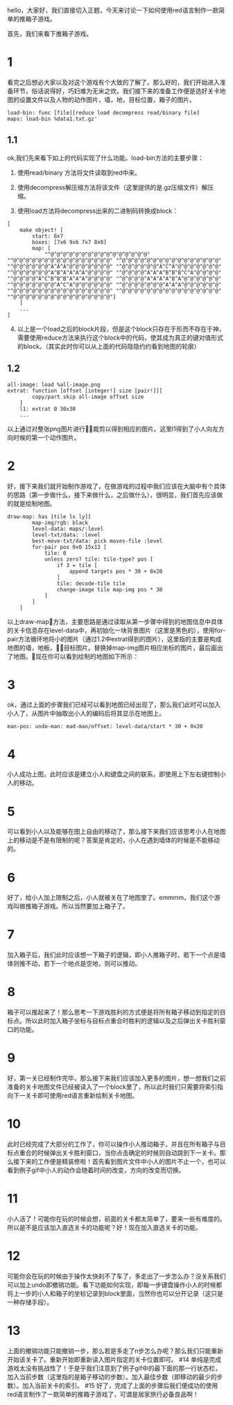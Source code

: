 hello，大家好，我们直接切入正题，今天来讨论一下如何使用red语言制作一款简单的推箱子游戏。



首先，我们来看下推箱子游戏。

# 1
看完之后想必大家以及对这个游戏有个大致的了解了。那么好的，我们开始进入准备环节，俗话说得好，巧妇难为无米之炊。我们接下来的准备工作便是选好关卡地图的设置文件以及人物的动作图片，墙，地，目标位置，箱子的图片。

```red
load-bin: func [file][reduce load decompress read/binary file]
maps: load-bin %data1.txt.gz'
```
## 1.1
ok,我们先来看下如上的代码实现了什么功能。load-bin方法的主要步骤：

1. 使用read/binary 方法将文件读取到red中来。

2. 使用decompress解压缩方法将该文件（这里提供的是.gz压缩文件）解压缩。

3. 使用load方法将decompress出来的二进制码转换成block：

```red
[
    make object! [
        start: 8x7 
        boxes: [7x6 9x6 7x7 8x8] 
        map: [
            "^@^@^@^@^@^@^@^@^@^@^@^@^@^@^@^@" "^@^@^@^@^@^@^@^@^@^@^@^@^@^@^@^@" "^@^@^@^@^@^@^@^@^@^@^@^@^@^@^@^@" "^@^@^@^@^@^@^A^A^A^@^@^@^@^@^@^@" "^@^@^@^@^@^@^A^C^A^@^@^@^@^@^@^@" "^@^@^@^@^@^@^A^B^A^A^A^A^@^@^@^@" "^@^@^@^@^A^A^A^B^B^B^C^A^@^@^@^@" "^@^@^@^@^A^C^B^B^B^A^A^A^@^@^@^@" "^@^@^@^@^A^A^A^A^B^A^@^@^@^@^@^@" "^@^@^@^@^@^@^@^A^C^A^@^@^@^@^@^@" "^@^@^@^@^@^@^@^A^A^A^@^@^@^@^@^@" "^@^@^@^@^@^@^@^@^@^@^@^@^@^@^@^@" "^@^@^@^@^@^@^@^@^@^@^@^@^@^@^@^@" "^@^@^@^@^@^@^@^@^@^@^@^@^@^@^@^@"]
    ]
    ...
]
```
4. 以上是一个load之后的block片段，但是这个block只存在于形而不存在于神，需要使用reduce方法来执行这个block中的代码，使其成为真正的键对值形式的block。（其实此时你可以从上面的代码隐隐约约看到地图的轮廓）

## 1.2
```
all-image: load %all-image.png
extrat: function [offset [integer!] size [pair!]][
		copy/part skip all-image offset size 
	]
	l1: extrat 0 30x30 
    ...
```
以上通过对整张png图片进行裁剪以得到相应的图片。这里l1得到了小人向左方向时候的第一个动作图片。


# 2 
好，接下来我们就开始制作游戏了，在做游戏的过程中我们应该在大脑中有个具体的思路（第一步做什么，接下来做什么，之后做什么），很明显，我们首先应该做的就是绘制地图。
```
draw-map: has [tile lx ly][
		map-img/rgb: black
		level-data: maps/:level
		level-txt/data: :level
		best-move-txt/data: pick moves-file :level
		for-pair pos 0x0 15x13 [
			tile: 0
			unless zero? tile: tile-type? pos [
				if 3 = tile [
					append targets pos * 30 + 0x20 
				]
				tile: decode-tile tile
				change-image tile map-img pos * 30  
			]
		]
	]
```
以上draw-map方法，主要思路是通过读取从第一步骤中得到的地图信息中具体的关卡信息存在level-data中，再初始化一块背景图片（这里是黑色的），使用for-pair方法循环地将小的图片（通过1.2中extrat得到的图片），这里指的主要是构成地图的墙，地板，目标图片。替换掉map-img图片相应坐标的图片，最后画出了地图。现在你可以看到绘制的地图如下所示：

# 3 
ok，通过上面的步骤我们已经可以看到地图已经出现了，那么我们此时可以加入小人了，从图片中抽取出小人的编码后将其显示在地图上。
```
man-pos: undo-man: mad-man/offset: level-data/start * 30 + 0x20
```
# 4 
小人成功上图，此时应该是建立小人和键盘之间的联系，即使用上下左右键控制小人的移动。
# 5
可以看到小人以及能够在图上自由的移动了，那么接下来我们应该思考小人在地图上的移动是不是有限制的呢？答案是肯定的，小人在遇到墙体的时候是不能移动的。
# 6
好了，给小人加上限制之后，小人就被关在了地图里了。emmmm，我们这个游戏叫做推箱子游戏。所以当然要加上箱子了。
# 7
加入箱子后，我们此时应该想一下箱子的逻辑，即小人推箱子时，若下一个点是墙体则推不动，若下一个地点是空地，则可以推动。
# 8
箱子可以推起来了！那么思考一下游戏胜利的方式便是将所有箱子移动到指定的目标点。所以此时加入箱子坐标与目标点重合时胜利的逻辑以及之后弹出关卡胜利窗口的功能。
# 9
好，第一关已经制作完毕，那么接下来我们应该加入更多的图片，想一想我们之前准备的关卡地图文件已经被读入了一个block里了，所以此时我们只需要将索引指向下一关卡即可使用red语言重新绘制关卡地图。
# 10
此时已经完成了大部分的工作了，你可以操作小人推动箱子，并且在所有箱子与目标点重合的时候弹出关卡胜利窗口，当你点击确定的时候则自动跳到下一关卡。那么接下来的工作便是精装修啦！首先看到图片文件中小人的图片不止一个，也可以看到例子gif中小人的动作会随着时间的改变，方向的改变而切换。
# 11 
小人活了！可能你在玩的时候会想，前面的关卡都太简单了，要来一些有难度的。所以是不是应该加入直选关卡的功能呢？好！现在加入直选关卡的功能。
# 12 
可能你会在玩的时候由于操作太快刹不了车了，多走出了一步怎么办？没关系我们可以加上undo即撤销功能。看下功能如何实现，即每一步键盘操作小人的时候都将上一步的小人和箱子的坐标记录到block里面，当然你也可以分开记录（这只是一种存储手段）。
# 13
上面的撤销功能只能撤销一步，那么若是多走了n步怎么办呢？那么我们只能重新开始该关卡了。重新开始即重新读入图片指定的关卡位置即可。
#14 
单纯是完成游戏太没有挑战性了！于是乎我们注意到了例子gif中的最下面的那一行状态栏，加入当前步数（这里指的是箱子移动的步数）。加入最佳步数（即移动的最少的步数）。加入当前关卡的索引。
#15 
好了，完成了上面的步骤后我们便成功的使用red语言制作了一款简单的推箱子游戏了，可谓是居家旅行必备良品啊！